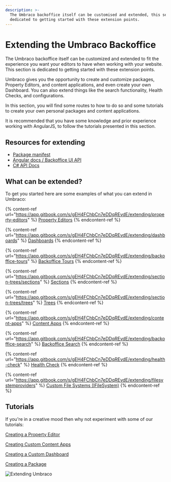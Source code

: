 ```yaml
---
description: >-
  The Umbraco backoffice itself can be customised and extended, this section is
  dedicated to getting started with these extension points.
---
```


# Extending the Umbraco Backoffice

The Umbraco backoffice itself can be customized and extended to fit the experience you want your editors to have when working with your website. This section is dedicated to getting started with these extension points.

Umbraco gives you the opportunity to create and customize packages, Property Editors, and content applications, and even create your own Dashboard. You can also extend things like the search functionality, Health Checks, and configurations.

In this section, you will find some routes to how to do so and some tutorials to create your own personal packages and content applications.

It is recommended that you have some knowledge and prior experience working with AngularJS, to follow the tutorials presented in this section.

## Resources for extending

* [Package manifest](https://app.gitbook.com/s/gEH4FChbCn7eDDqREvdE/extending/property-editors/package-manifest)
* [Angular docs / Backoffice UI API](https://app.gitbook.com/s/gEH4FChbCn7eDDqREvdE/extending/backoffice-ui-api-documentation)
* [C# API Docs](https://app.gitbook.com/s/gEH4FChbCn7eDDqREvdE/reference/api-documentation)

## What can be extended?

To get you started here are some examples of what you can extend in Umbraco:

{% content-ref url="https://app.gitbook.com/s/gEH4FChbCn7eDDqREvdE/extending/property-editors" %}
[Property Editors](https://app.gitbook.com/s/gEH4FChbCn7eDDqREvdE/extending/property-editors)
{% endcontent-ref %}

{% content-ref url="https://app.gitbook.com/s/gEH4FChbCn7eDDqREvdE/extending/dashboards" %}
[Dashboards](https://app.gitbook.com/s/gEH4FChbCn7eDDqREvdE/extending/dashboards)
{% endcontent-ref %}

{% content-ref url="https://app.gitbook.com/s/gEH4FChbCn7eDDqREvdE/extending/backoffice-tours" %}
[Backoffice Tours](https://app.gitbook.com/s/gEH4FChbCn7eDDqREvdE/extending/backoffice-tours)
{% endcontent-ref %}

{% content-ref url="https://app.gitbook.com/s/gEH4FChbCn7eDDqREvdE/extending/section-trees/sections" %}
[Sections](https://app.gitbook.com/s/gEH4FChbCn7eDDqREvdE/extending/section-trees/sections)
{% endcontent-ref %}

{% content-ref url="https://app.gitbook.com/s/gEH4FChbCn7eDDqREvdE/extending/section-trees/trees" %}
[Trees](https://app.gitbook.com/s/gEH4FChbCn7eDDqREvdE/extending/section-trees/trees)
{% endcontent-ref %}

{% content-ref url="https://app.gitbook.com/s/gEH4FChbCn7eDDqREvdE/extending/content-apps" %}
[Content Apps](https://app.gitbook.com/s/gEH4FChbCn7eDDqREvdE/extending/content-apps)
{% endcontent-ref %}

{% content-ref url="https://app.gitbook.com/s/gEH4FChbCn7eDDqREvdE/extending/backoffice-search" %}
[Backoffice Search](https://app.gitbook.com/s/gEH4FChbCn7eDDqREvdE/extending/backoffice-search)
{% endcontent-ref %}

{% content-ref url="https://app.gitbook.com/s/gEH4FChbCn7eDDqREvdE/extending/health-check" %}
[Health Check](https://app.gitbook.com/s/gEH4FChbCn7eDDqREvdE/extending/health-check)
{% endcontent-ref %}

{% content-ref url="https://app.gitbook.com/s/gEH4FChbCn7eDDqREvdE/extending/filesystemproviders" %}
[Custom File Systems (IFileSystem)](https://app.gitbook.com/s/gEH4FChbCn7eDDqREvdE/extending/filesystemproviders)
{% endcontent-ref %}

## Tutorials

If you're in a creative mood then why not experiment with some of our tutorials:

[Creating a Property Editor](https://app.gitbook.com/s/gEH4FChbCn7eDDqREvdE/tutorials/creating-a-property-editor)

[Creating Custom Content Apps](https://app.gitbook.com/s/gEH4FChbCn7eDDqREvdE/extending/content-apps#creating-a-custom-content-app)

[Creating a Custom Dashboard](https://app.gitbook.com/s/gEH4FChbCn7eDDqREvdE/tutorials/creating-a-custom-dashboard)

[Creating a Package](https://app.gitbook.com/s/gEH4FChbCn7eDDqREvdE/extending/packages#creating-a-package)

![Extending Umbraco](images/Headless\_Email\_hero\_780x405px.png)
